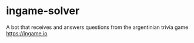 # ingame-solver
A bot that receives and answers questions from the argentinian trivia game https://ingame.io
